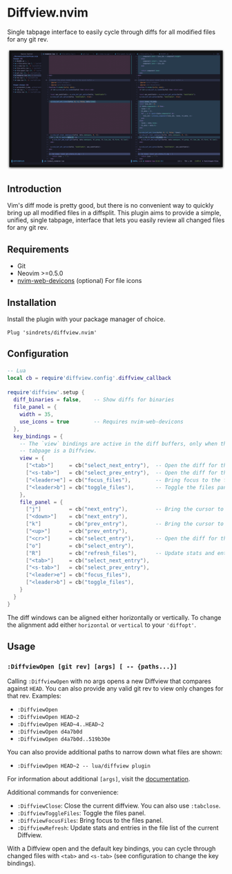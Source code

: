 # Diffview.nvim

Single tabpage interface to easily cycle through diffs for all modified files
for any git rev.

![preview](.github/media/screenshot_2.png)

## Introduction

Vim's diff mode is pretty good, but there is no convenient way to quickly bring
up all modified files in a diffsplit. This plugin aims to provide a simple,
unified, single tabpage, interface that lets you easily review all changed files
for any git rev.

## Requirements

- Git
- Neovim >=0.5.0
- [nvim-web-devicons](https://github.com/kyazdani42/nvim-web-devicons) (optional) For file icons

## Installation

Install the plugin with your package manager of choice.

```vim
Plug 'sindrets/diffview.nvim'
```

## Configuration

```lua
-- Lua
local cb = require'diffview.config'.diffview_callback

require'diffview'.setup {
  diff_binaries = false,    -- Show diffs for binaries
  file_panel = {
    width = 35,
    use_icons = true        -- Requires nvim-web-devicons
  },
  key_bindings = {
    -- The `view` bindings are active in the diff buffers, only when the current
    -- tabpage is a Diffview.
    view = {
      ["<tab>"]     = cb("select_next_entry"),  -- Open the diff for the next file 
      ["<s-tab>"]   = cb("select_prev_entry"),  -- Open the diff for the previous file
      ["<leader>e"] = cb("focus_files"),        -- Bring focus to the files panel
      ["<leader>b"] = cb("toggle_files"),       -- Toggle the files panel.
    },
    file_panel = {
      ["j"]         = cb("next_entry"),         -- Bring the cursor to the next file entry
      ["<down>"]    = cb("next_entry"),
      ["k"]         = cb("prev_entry"),         -- Bring the cursor to the previous file entry.
      ["<up>"]      = cb("prev_entry"),
      ["<cr>"]      = cb("select_entry"),       -- Open the diff for the selected entry.
      ["o"]         = cb("select_entry"),
      ["R"]         = cb("refresh_files"),      -- Update stats and entries in the file list.
      ["<tab>"]     = cb("select_next_entry"),
      ["<s-tab>"]   = cb("select_prev_entry"),
      ["<leader>e"] = cb("focus_files"),
      ["<leader>b"] = cb("toggle_files"),
    }
  }
}
```

The diff windows can be aligned either horizontally or vertically. To change
the alignment add either `horizontal` or `vertical` to your `'diffopt'`.

## Usage

### `:DiffviewOpen [git rev] [args] [ -- {paths...}]`

Calling `:DiffviewOpen` with no args opens a new Diffview that compares against
`HEAD`. You can also provide any valid git rev to view only changes for that
rev. Examples:

- `:DiffviewOpen`
- `:DiffviewOpen HEAD~2`
- `:DiffviewOpen HEAD~4..HEAD~2`
- `:DiffviewOpen d4a7b0d`
- `:DiffviewOpen d4a7b0d..519b30e`

You can also provide additional paths to narrow down what files are shown:

- `:DiffviewOpen HEAD~2 -- lua/diffview plugin`

For information about additional `[args]`, visit the [documentation](https://github.com/sindrets/diffview.nvim/blob/main/doc/diffview.txt).

Additional commands for convenience:

- `:DiffviewClose`: Close the current diffview. You can also use `:tabclose`.
- `:DiffviewToggleFiles`: Toggle the files panel.
- `:DiffviewFocusFiles`: Bring focus to the files panel.
- `:DiffviewRefresh`: Update stats and entries in the file list of the current
  Diffview.

With a Diffview open and the default key bindings, you can cycle through changed
files with `<tab>` and `<s-tab>` (see configuration to change the key bindings).
